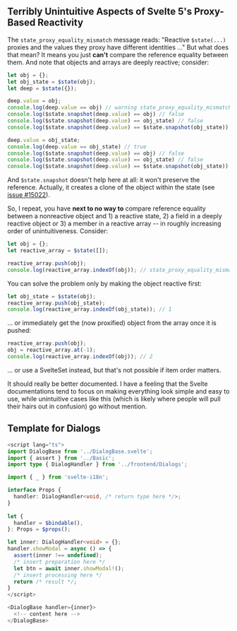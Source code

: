 ## Terribly Unintuitive Aspects of Svelte 5's Proxy-Based Reactivity

The `state_proxy_equality_mismatch` message reads: "Reactive `$state(...)` proxies and the values they proxy have different identities ..." But what does that mean? It means you just **can't** compare the reference equality between them. And note that objects and arrays are deeply reactive; consider:

```ts
let obj = {};
let obj_state = $state(obj);
let deep = $state({});

deep.value = obj;
console.log(deep.value == obj) // warning state_proxy_equality_mismatch; false
console.log($state.snapshot(deep.value) == obj) // false
console.log($state.snapshot(deep.value) == obj_state) // false
console.log($state.snapshot(deep.value) == $state.snapshot(obj_state)) // false

deep.value = obj_state;
console.log(deep.value == obj_state) // true
console.log($state.snapshot(deep.value) == obj) // false
console.log($state.snapshot(deep.value) == obj_state) // false
console.log($state.snapshot(deep.value) == $state.snapshot(obj_state)) // false
```

And `$state.snapshot` doesn't help here at all: it won't preserve the reference. Actually, it creates a clone of the object within the state (see [issue #15022](https://github.com/sveltejs/svelte/issues/15022)).

So, I repeat, you have **next to no way to** compare reference equality between a nonreactive object and 1) a reactive state, 2) a field in a deeply reactive object or 3) a member in a reactive array -- in roughly increasing order of unintuitiveness. Consider:

```js
let obj = {};
let reactive_array = $state([]);

reactive_array.push(obj);
console.log(reactive_array.indexOf(obj)); // state_proxy_equality_mismatch; -1
```

You can solve the problem only by making the object reactive first:

```js
let obj_state = $state(obj);
reactive_array.push(obj_state);
console.log(reactive_array.indexOf(obj_state)); // 1
```

... or immediately get the (now proxified) object from the array once it is pushed:

```js
reactive_array.push(obj);
obj = reactive_array.at(-1);
console.log(reactive_array.indexOf(obj)); // 2
```

... or use a SvelteSet instead, but that's not possible if item order matters.

It should really be better documented. I have a feeling that the Svelte documentations tend to focus on making everything look simple and easy to use, while unintuitive cases like this (which is likely where people will pull their hairs out in confusion) go without mention.

## Template for Dialogs

```ts
<script lang="ts">
import DialogBase from '../DialogBase.svelte';
import { assert } from '../Basic';
import type { DialogHandler } from '../frontend/Dialogs';

import { _ } from 'svelte-i18n';

interface Props {
  handler: DialogHandler<void, /* return type here */>;
}
    
let {
  handler = $bindable(),
}: Props = $props();

let inner: DialogHandler<void> = {};
handler.showModal = async () => {
  assert(inner !== undefined);
  /* insert preparation here */
  let btn = await inner.showModal!();
  /* insert processing here */
  return /* result */;
}
</script>

<DialogBase handler={inner}>
  <!-- content here -->
</DialogBase>
```